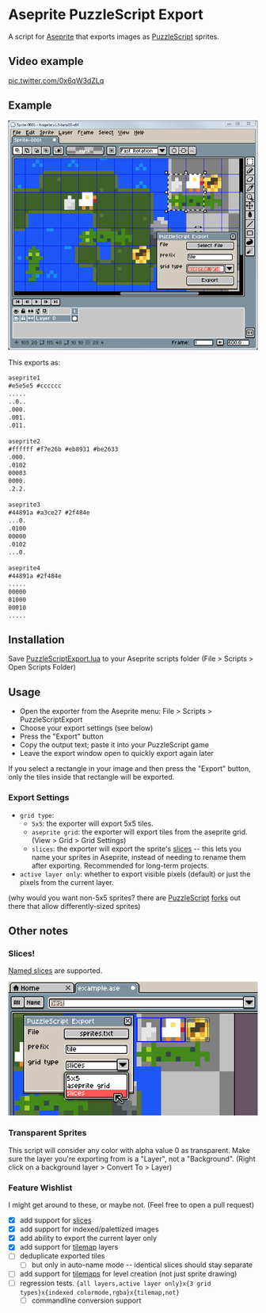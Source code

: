 # Aseprite PuzzleScript Export

A script for [Aseprite](https://www.aseprite.org/) that exports images as [PuzzleScript](https://www.puzzlescript.net/) sprites.

## Video example

<a href="https://t.co/0x6qW3dZLq">pic.twitter.com/0x6qW3dZLq</a>

## Example

![aseprite screenshot](./docs/example.png)

This exports as:

```
aseprite1
#e5e5e5 #cccccc
.....
..0..
.000.
.001.
.011.

aseprite2
#ffffff #f7e26b #eb8931 #be2633
.000.
.0102
00003
0000.
.2.2.

aseprite3
#44891a #a3ce27 #2f484e
...0.
.0100
00000
.0102
...0.

aseprite4
#44891a #2f484e
.....
00000
01000
00010
.....
```

## Installation

Save [PuzzleScriptExport.lua](https://raw.githubusercontent.com/pancelor/aseprite-puzzlescript-export/main/PuzzleScriptExport.lua) to your Aseprite scripts folder (File > Scripts > Open Scripts Folder)

## Usage

* Open the exporter from the Aseprite menu: File > Scripts > PuzzleScriptExport
* Choose your export settings (see below)
* Press the "Export" button
* Copy the output text; paste it into your PuzzleScript game
* Leave the export window open to quickly export again later

If you select a rectangle in your image and then press the "Export" button, only the tiles inside that rectangle will be exported.

### Export Settings

* `grid type`:
  * `5x5`: the exporter will export 5x5 tiles.
  * `aseprite grid`: the exporter will export tiles from the aseprite grid. (View > Grid > Grid Settings)
  * `slices`: the exporter will export the sprite's [slices](https://www.aseprite.org/docs/slices/) -- this lets you name your sprites in Aseprite, instead of needing to rename them after exporting. Recommended for long-term projects.
* `active layer only`: whether to export visible pixels (default) or just the pixels from the current layer.

(why would you want non-5x5 sprites? there are [PuzzleScript](https://auroriax.github.io/PuzzleScript/editor.html) [forks](https://github.com/broken-sign-games/PuzzleScript) out there that allow differently-sized sprites)

## Other notes

### Slices!

[Named slices](https://www.aseprite.org/docs/slices/) are supported.

![aseprite screenshot](./docs/slices.png)

### Transparent Sprites

This script will consider any color with alpha value 0 as transparent. Make sure the layer you're exporting from is a "Layer", not a "Background". (Right click on a background layer > Convert To > Layer)

### Feature Wishlist

I might get around to these, or maybe not. (Feel free to open a pull request)

- [x] add support for [slices](https://www.aseprite.org/docs/slices/)
- [x] add support for indexed/palettized images
- [x] add ability to export the current layer only
- [x] add support for [tilemap](https://www.aseprite.org/docs/tilemap) layers
- [ ] deduplicate exported tiles
  - [ ] but only in auto-name mode -- identical slices should stay separate
- [ ] add support for [tilemaps](https://www.aseprite.org/docs/tilemap) for level creation (not just sprite drawing)
- [ ] regression tests. `{all layers,active layer only}x{3 grid types}x{indexed colormode,rgba}x{tilemap,not}`
  - [ ] commandline conversion support
